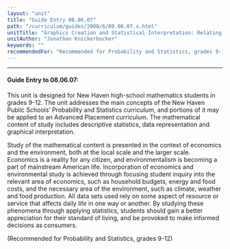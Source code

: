 ```yaml
---
layout: "unit"
title: "Guide Entry 08.06.07"
path: "/curriculum/guides/2008/6/08.06.07.x.html"
unitTitle: "Graphics Creation and Statistical Interpretation: Relating Local Economics and the Global Environment"
unitAuthor: "Jonathan Knickerbocker"
keywords: ""
recommendedFor: "Recommended for Probability and Statistics, grades 9-12"
---
```

<body>
<hr/>
 <h4>
  Guide Entry to 08.06.07:
 </h4>
 <p>
  This unit is designed for New Haven high-school mathematics students in grades 9-12. The unit addresses the main concepts of the New Haven Public Schools’ Probability and Statistics curriculum, and portions of it may be applied to an Advanced Placement curriculum. The mathematical content of study includes descriptive statistics, data representation and graphical interpretation.
 </p>
<p>
  Study of the mathematical content is presented in the context of economics and the environment, both at the local scale and the larger scale. Economics is a reality for any citizen, and environmentalism is becoming a part of mainstream American life. Incorporation of economics and environmental study is achieved through focusing student inquiry into the relevant area of economics, such as household budgets, energy and food costs, and the necessary area of the environment, such as climate, weather and food production. All data sets used rely on some aspect of resource or service that affects daily life in one way or another. By studying these phenomena through applying statistics, students should gain a better appreciation for their standard of living, and be provoked to make informed decisions as consumers.
 </p>
<p>
  (Recommended for Probability and Statistics, grades 9-12)
 </p>




</body>